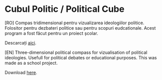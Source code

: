 # Cubul Politic / Political Cube
[RO]
Compas tridimensional pentru vizualizarea ideologiilor politice. Folositor pentru dezbateri politice sau pentru scopuri eudcationale. Acest program a fost făcut pentru un proiect școlar.

Descarcați [aici](https://github.com/headispriest/Political/releases).

[EN]
Three-dimensional political compass for vizualisation of political ideologies. Usefull for political debates or educational purposes. This was made as a school project. 

Download [here](https://github.com/headispriest/Political/releases).

